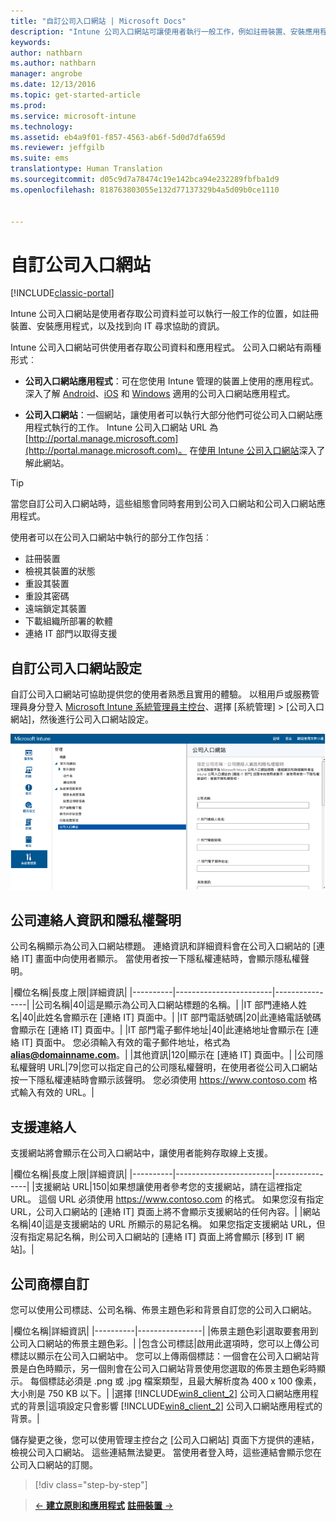 ```yaml
---
title: "自訂公司入口網站 | Microsoft Docs"
description: "Intune 公司入口網站可讓使用者執行一般工作，例如註冊裝置、安裝應用程式，以及尋找 IT 部門資訊。"
keywords: 
author: nathbarn
ms.author: nathbarn
manager: angrobe
ms.date: 12/13/2016
ms.topic: get-started-article
ms.prod: 
ms.service: microsoft-intune
ms.technology: 
ms.assetid: eb4a9f01-f857-4563-ab6f-5d0d7dfa659d
ms.reviewer: jeffgilb
ms.suite: ems
translationtype: Human Translation
ms.sourcegitcommit: d05c9d7a78474c19e142bca94e232289fbfba1d9
ms.openlocfilehash: 818763803055e132d77137329b4a5d09b0ce1110


---
```


# <a name="customize-the-company-portal"></a>自訂公司入口網站

[!INCLUDE[classic-portal](../includes/classic-portal.md)]

Intune 公司入口網站是使用者存取公司資料並可以執行一般工作的位置，如註冊裝置、安裝應用程式，以及找到向 IT 尋求協助的資訊。

Intune 公司入口網站可供使用者存取公司資料和應用程式。 公司入口網站有兩種形式︰

-   **公司入口網站應用程式**：可在您使用 Intune 管理的裝置上使用的應用程式。 深入了解 [Android](/Intune/EndUser/using-your-android-device-with-intune)、[iOS](/Intune/EndUser/using-your-iOS-or-macOS-device-with-intune) 和 [Windows](/Intune/EndUser/using-your-windows-device-with-intune) 適用的公司入口網站應用程式。


- **公司入口網站**：一個網站，讓使用者可以執行大部分他們可從公司入口網站應用程式執行的工作。 Intune 公司入口網站 URL 為 [http://portal.manage.microsoft.com](http://portal.manage.microsoft.com)。 在[使用 Intune 公司入口網站](/Intune/EndUser/using-the-intune-company-portal-website)深入了解此網站。

> [!TIP]
> 當您自訂公司入口網站時，這些組態會同時套用到公司入口網站和公司入口網站應用程式。

使用者可以在公司入口網站中執行的部分工作包括︰

-   註冊裝置
-   檢視其裝置的狀態
-   重設其裝置
-   重設其密碼
-   遠端鎖定其裝置
-   下載組織所部署的軟體
-   連絡 IT 部門以取得支援

## <a name="customize-company-portal-settings"></a>自訂公司入口網站設定
自訂公司入口網站可協助提供您的使用者熟悉且實用的體驗。 以租用戶或服務管理員身分登入 [Microsoft Intune 系統管理員主控台](https://manage.microsoft.com)、選擇 [系統管理] &gt; [公司入口網站]，然後進行公司入口網站設定。

![admin-console-admin-workspace-comp-portal-settings](./media/companyportal.png)

## <a name="company-contact-information-and-privacy-statement"></a>公司連絡人資訊和隱私權聲明
公司名稱顯示為公司入口網站標題。 連絡資訊和詳細資料會在公司入口網站的 [連絡 IT] 畫面中向使用者顯示。 當使用者按一下隱私權連結時，會顯示隱私權聲明。

|欄位名稱|長度上限|詳細資訊|
    |----------|------------------------|----------------|
    |公司名稱|40|這是顯示為公司入口網站標題的名稱。|
    |IT 部門連絡人姓名|40|此姓名會顯示在 [連絡 IT] 頁面中。|
    |IT 部門電話號碼|20|此連絡電話號碼會顯示在 [連絡 IT] 頁面中。|
    |IT 部門電子郵件地址|40|此連絡地址會顯示在 [連絡 IT] 頁面中。 您必須輸入有效的電子郵件地址，格式為 **alias@domainname.com**。|
    |其他資訊|120|顯示在 [連絡 IT] 頁面中。|
    |公司隱私權聲明 URL|79|您可以指定自己的公司隱私權聲明，在使用者從公司入口網站按一下隱私權連結時會顯示該聲明。 您必須使用 https://www.contoso.com 格式輸入有效的 URL。|

## <a name="support-contacts"></a>支援連絡人
支援網站將會顯示在公司入口網站中，讓使用者能夠存取線上支援。

|欄位名稱|長度上限|詳細資訊|
    |----------|------------------------|----------------|
    |支援網站 URL|150|如果想讓使用者參考您的支援網站，請在這裡指定 URL。 這個 URL 必須使用 https://www.contoso.com 的格式。 如果您沒有指定 URL，公司入口網站的 [連絡 IT] 頁面上將不會顯示支援網站的任何內容。|
    |網站名稱|40|這是支援網站的 URL 所顯示的易記名稱。 如果您指定支援網站 URL，但沒有指定易記名稱，則公司入口網站的 [連絡 IT] 頁面上將會顯示 [移到 IT 網站]。|

## <a name="company-branding-customization"></a>公司商標自訂
您可以使用公司標誌、公司名稱、佈景主題色彩和背景自訂您的公司入口網站。

|欄位名稱|詳細資訊|
    |----------|----------------|
    |佈景主題色彩|選取要套用到公司入口網站的佈景主題色彩。|
    |包含公司標誌|啟用此選項時，您可以上傳公司標誌以顯示在公司入口網站中。 您可以上傳兩個標誌：一個會在公司入口網站背景是白色時顯示，另一個則會在公司入口網站背景使用您選取的佈景主題色彩時顯示。 每個標誌必須是 .png 或 .jpg 檔案類型，且最大解析度為 400 x 100 像素，大小則是 750 KB 以下。|
    |選擇 [!INCLUDE[win8_client_2](../includes/win8_client_2_md.md)] 公司入口網站應用程式的背景|這項設定只會影響 [!INCLUDE[win8_client_2](../includes/win8_client_2_md.md)] 公司入口網站應用程式的背景。|


儲存變更之後，您可以使用管理主控台之 [公司入口網站] 頁面下方提供的連結，檢視公司入口網站。 這些連結無法變更。 當使用者登入時，這些連結會顯示您在公司入口網站的訂閱。

>[!div class="step-by-step"]

>[&larr; **建立原則和應用程式**](.\start-with-a-paid-subscription-to-microsoft-intune-step-6.md)       [**註冊裝置** &rarr;](.\start-with-a-paid-subscription-to-microsoft-intune-step-8.md)  



<!--HONumber=Jan17_HO2-->


